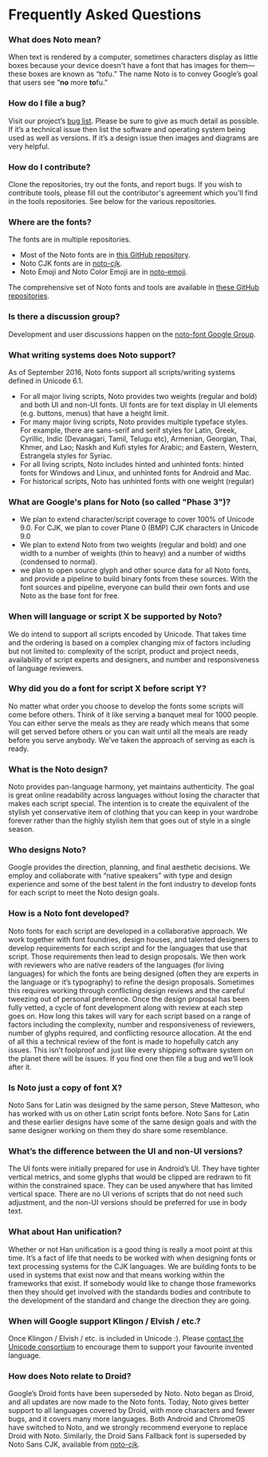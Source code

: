 # Frequently Asked Questions

### What does Noto mean?

When text is rendered by a computer, sometimes characters display as little boxes because your device doesn't have a font that has images for them— these boxes are known as “tofu.”  The name Noto is to convey Google’s goal that users see “**no** more **to**fu.”


### How do I file a bug?

Visit our project’s [bug list](https://github.com/googlei18n/noto-fonts/issues). Please be sure to give as much detail as possible. If it’s a technical issue then list the software and operating system being used as well as versions. If it’s a design issue then images and diagrams are very helpful.


### How do I contribute?

Clone the repositories, try out the fonts, and report bugs. If you wish to contribute tools, please fill out the contributor's agreement which you'll find in the tools repositories.  See below for the various repositories.


### Where are the fonts?

The fonts are in multiple repositories.

* Most of the Noto fonts are in [this GitHub repository](https://github.com/googlei18n/noto-fonts).
* Noto CJK fonts are in [noto-cjk](https://github.com/googlei18n/noto-cjk).
* Noto Emoji and Noto Color Emoji are in [noto-emoji](https://github.com/googlei18n/noto-emoji).

The comprehensive set of Noto fonts and tools are available in [these GitHub repositories](https://github.com/googlei18n?query=noto).


### Is there a discussion group?

Development and user discussions happen on the [noto-font Google Group](https://groups.google.com/d/forum/noto-font).


### What writing systems does Noto support?

As of September 2016, Noto fonts support all scripts/writing systems defined in Unicode 6.1.
* For all major living scripts, Noto provides two weights (regular and bold) and both UI and non-UI fonts. UI fonts are for text display in UI elements (e.g. buttons, menus) that have a height limit.
* For many major living scripts, Noto provides multiple typeface styles. For example, there are sans-serif and serif styles for Latin, Greek, Cyrillic, Indic (Devanagari, Tamil, Telugu etc), Armenian, Georgian, Thai, Khmer, and Lao; Naskh and Kufi styles for Arabic; and Eastern, Western, Estrangela styles for Syriac.
* For all living scripts, Noto includes hinted and unhinted fonts: hinted fonts for Windows and Linux, and unhinted fonts for Android and Mac.
* For historical scripts, Noto has unhinted fonts with one weight (regular)


### What are Google's plans for Noto (so called "Phase 3")?
* We plan to extend character/script coverage to cover 100% of Unicode 9.0. For CJK, we plan to cover Plane 0 (BMP) CJK characters in Unicode 9.0
* We plan to extend Noto from two weights (regular and bold) and one width to a number of weights (thin to heavy) and a number of widths (condensed to normal). 
* we plan to open source glyph and other source data for all Noto fonts, and provide a pipeline to build binary fonts from these sources. With the font sources and pipeline, everyone can build their own fonts and use Noto as the base font for free.

### When will language or script X be supported by Noto?

We do intend to support all scripts encoded by Unicode. That takes time and the ordering is based on a complex changing mix of factors including but not limited to: complexity of the script, product and project needs, availability of script experts and designers, and number and responsiveness of language reviewers.


### Why did you do a font for script X before script Y?

No matter what order you choose to develop the fonts some scripts will come before others. Think of it like serving a banquet meal for 1000 people. You can either serve the meals as they are ready which means that some will get served before others or you can wait until all the meals are ready before you serve anybody. We’ve taken the approach of serving as each is ready.


### What is the Noto design?

Noto provides pan-language harmony, yet maintains authenticity. The goal is great online readability across languages without losing the character that makes each script special. The intention is to create the equivalent of the stylish yet conservative item of clothing that you can keep in your wardrobe forever rather than the highly stylish item that goes out of style in a single season.


### Who designs Noto?

Google provides the direction, planning, and final aesthetic decisions. We employ and collaborate with “native speakers” with type and design experience and some of the best talent in the font industry to develop fonts for each script to meet the Noto design goals.


### How is a Noto font developed?

Noto fonts for each script are developed in a collaborative approach. We work together with font foundries, design houses, and talented designers to develop requirements for each script and for the languages that use that script. Those requirements then lead to design proposals. We then work with reviewers who are native readers of the languages (for living languages) for which the fonts are being designed (often they are experts in the language or it’s typography) to refine the design proposals. Sometimes this requires working through conflicting design reviews and the careful tweezing out of personal preference. Once the design proposal has been fully vetted, a cycle of font development along with review at each step goes on. How long this takes will vary for each script based on a range of factors including the complexity, number and responsiveness of reviewers, number of glyphs required, and conflicting resource allocation. At the end of all this a technical review of the font is made to hopefully catch any issues. This isn’t foolproof and just like every shipping software system on the planet there will be issues. If you find one then file a bug and we’ll look after it.


### Is Noto just a copy of font X?

Noto Sans for Latin was designed by the same person, Steve Matteson, who has worked with us on other Latin script fonts before. Noto Sans for Latin and these earlier designs have some of the same design goals and with the same designer working on them they do share some resemblance.


### What’s the difference between the UI and non-UI versions?

The UI fonts were initially prepared for use in Android’s UI. They have tighter vertical metrics, and some glyphs that would be clipped are redrawn to fit within the constrained space. They can be used anywhere that has limited vertical space. There are no UI verions of scripts that do not need such adjustment, and the non-UI versions should be preferred for use in body text. 


### What about Han unification?

Whether or not Han unification is a good thing is really a moot point at this time. It’s a fact of life that needs to be worked with when designing fonts or text processing systems for the CJK languages. We are building fonts to be used in systems that exist now and that means working within the frameworks that exist. If somebody would like to change those frameworks then they should get involved with the standards bodies and contribute to the development of the standard and change the direction they are going.


### When will Google support Klingon / Elvish / etc.?

Once Klingon / Elvish / etc. is included in Unicode :). Please [contact the Unicode consortium](http://www.unicode.org/contacts.html) to encourage them to support your favourite invented language.


### How does Noto relate to Droid?

Google’s Droid fonts have been superseded by Noto. Noto began as Droid, and all updates are now made to the Noto fonts. Today, Noto gives better support to all languages covered by Droid, with more characters and fewer bugs, and it covers many more languages.  Both Android and ChromeOS have switched to Noto, and we strongly recommend everyone to replace Droid with Noto. Similarly, the Droid Sans Fallback font is superseded by Noto Sans CJK, available from [noto-cjk](https://github.com/googlei18n/noto-cjk).
